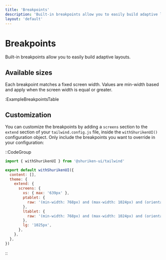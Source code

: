 ```yaml
---
title: 'Breakpoints'
description: 'Built-in breakpoints allow you to easily build adaptive layouts.'
layout: 'default'
---
```


# Breakpoints

Built-in breakpoints allow you to easily build adaptive layouts.

## Available sizes

Each breakpoint matches a fixed screen width. Values are min-width based and apply when the screen width is equal or greater.

:ExampleBreakpointsTable

## Customization

You can customize the breakpoints by adding a `screens` section to the `extend` section of your `tailwind.config.js` file, inside the `withShurikenUI()` configuration object. Only include the breakpoints you want to override in your configuration:

::CodeGroup

```js [tailwind.config.ts]
import { withShurikenUI } from '@shuriken-ui/tailwind'

export default withShurikenUI({
  content: [],
  theme: {
    extend: {
      screens: {
        xs: { max: '639px' },
        ptablet: {
          raw: '(min-width: 768px) and (max-width: 1024px) and (orientation: portrait)',
        },
        ltablet: {
          raw: '(min-width: 768px) and (max-width: 1024px) and (orientation: landscape)',
        },
        lg: '1025px',
      },
    },
  },
})
```

::
